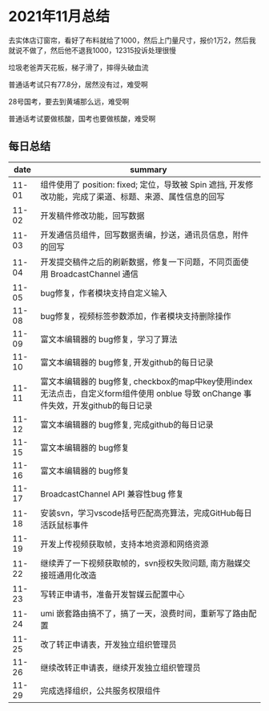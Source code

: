 # 2021年11月总结

去实体店订窗帘，看好了布料就给了1000，然后上门量尺寸，报价1万2，然后我就说不做了，然后他不退我1000，12315投诉处理很慢

垃圾老爸弄天花板，梯子滑了，摔得头破血流

普通话考试只有77.8分，居然没有过，难受啊

28号国考，要去到黄埔那么远，难受啊

普通话考试要做核酸，国考也要做核酸，难受啊

## 每日总结

|date|summary|
| - | - |
|11-01| 组件使用了 position: fixed; 定位，导致被 Spin 遮挡, 开发修改功能，完成了渠道、标题、来源、属性信息的回写|
|11-02| 开发稿件修改功能，回写数据|
|11-03| 开发通信员组件，回写数据责编，抄送，通讯员信息，附件的回写|
|11-04| 开发提交稿件之后的刷新数据，修复一下问题，不同页面使用 BroadcastChannel 通信 |
|11-05| bug修复，作者模块支持自定义输入 |
|11-08| bug修复，视频标签参数添加，作者模块支持删除操作 |
|11-09| 富文本编辑器的 bug修复，学习了算法 |
|11-10| 富文本编辑器的 bug修复, 开发github的每日记录 |
|11-11| 富文本编辑器的 bug修复, checkbox的map中key使用index无法点击，自定义form组件使用 onblue 导致 onChange 事件失效，开发github的每日记录 |
|11-12| 富文本编辑器的 bug修复, 完成github的每日记录 |
|11-15| 富文本编辑器的 bug修复 |
|11-16| 富文本编辑器的 bug修复 |
|11-17| BroadcastChannel API 兼容性bug 修复 |
|11-18| 安装svn，学习vscode括号匹配高亮算法，完成GitHub每日活跃鼠标事件|
|11-19| 开发上传视频获取帧，支持本地资源和网络资源|
|11-22| 继续弄了一下视频获取帧的，svn授权失败问题, 南方融媒交接班通用化改造|
|11-23| 写转正申请书，准备开发智媒云配置中心|
|11-24| umi 嵌套路由搞不了，搞了一天，浪费时间，重新写了路由配置|
|11-25| 改了转正申请表，开发独立组织管理员|
|11-26| 继续改转正申请表，继续开发独立组织管理员|
|11-29| 完成选择组织，公共服务权限组件|